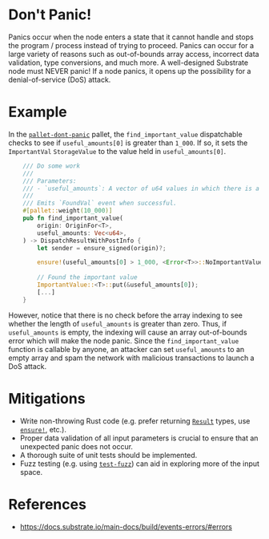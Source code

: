 # Don't Panic!

Panics occur when the node enters a state that it cannot handle and stops the program / process instead of trying to proceed. Panics can occur for a large variety of reasons such as out-of-bounds array access, incorrect data validation, type conversions, and much more. A well-designed Substrate node must NEVER panic! If a node panics, it opens up the possibility for a denial-of-service (DoS) attack.

# Example
In the [`pallet-dont-panic`](./pallet-dont-panic.rs) pallet, the `find_important_value` dispatchable checks to see if `useful_amounts[0]` is greater than `1_000`. If so, it sets the `ImportantVal` `StorageValue` to the value held in `useful_amounts[0]`. 

```rust
    /// Do some work
    ///
    /// Parameters:
    /// - `useful_amounts`: A vector of u64 values in which there is a important value.
    ///
    /// Emits `FoundVal` event when successful.
    #[pallet::weight(10_000)]
    pub fn find_important_value(
        origin: OriginFor<T>,
        useful_amounts: Vec<u64>,
    ) -> DispatchResultWithPostInfo {
        let sender = ensure_signed(origin)?;

        ensure!(useful_amounts[0] > 1_000, <Error<T>>::NoImportantValueFound);
        
        // Found the important value
        ImportantValue::<T>::put(&useful_amounts[0]);
        [...]
    }
```

However, notice that there is no check before the array indexing to see whether the length of `useful_amounts` is greater than zero. Thus, if `useful_amounts` is empty, the indexing will cause an array out-of-bounds error which will make the node panic. Since the `find_important_value` function is callable by anyone, an attacker can set `useful_amounts` to an empty array and spam the network with malicious transactions to launch a DoS attack.  

# Mitigations
- Write non-throwing Rust code (e.g. prefer returning [`Result`](https://paritytech.github.io/substrate/master/frame_support/dispatch/result/enum.Result.html) types, use [`ensure!`](https://paritytech.github.io/substrate/master/frame_support/macro.ensure.html), etc.).
- Proper data validation of all input parameters is crucial to ensure that an unexpected panic does not occur.
- A thorough suite of unit tests should be implemented.
- Fuzz testing (e.g. using [`test-fuzz`](https://github.com/trailofbits/test-fuzz)) can aid in exploring more of the input space.

# References
- https://docs.substrate.io/main-docs/build/events-errors/#errors
